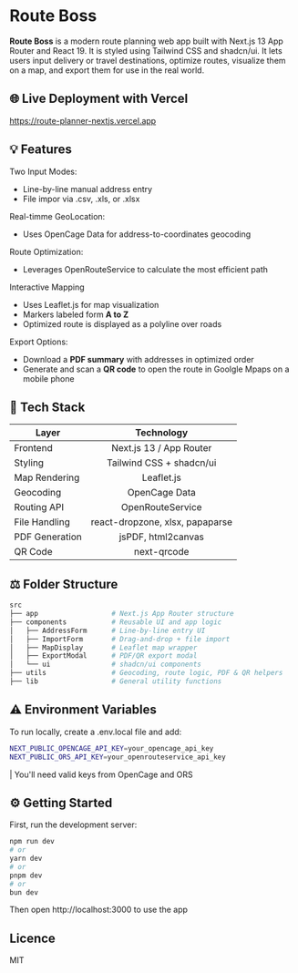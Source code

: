 # Route Boss

**Route Boss** is a modern route planning web app built with Next.js 13 App Router and React 19. It is styled using Tailwind CSS and shadcn/ui. It lets users input delivery or travel destinations, optimize routes, visualize them on a map, and export them for use in the real world. 

## 🌐 Live Deployment with Vercel
https://route-planner-nextjs.vercel.app

## 💡 Features

Two Input Modes:
* Line-by-line manual address entry
* File impor via .csv, .xls, or .xlsx

Real-timme GeoLocation:
* Uses OpenCage Data for address-to-coordinates geocoding

Route Optimization:
* Leverages OpenRouteService to calculate the most efficient path

Interactive Mapping
* Uses Leaflet.js for map visualization
* Markers labeled form **A to Z**
* Optimized route is displayed as a polyline over roads

Export Options:
* Download a **PDF summary** with addresses in optimized order
* Generate and scan a **QR code** to open the route in Goolgle Mpaps on a mobile phone

## 📝 Tech Stack

| Layer        | Technology     |
| ------------- |:-------------:|
| Frontend     | Next.js 13 / App Router |
| Styling    | Tailwind CSS + shadcn/ui      |
|  Map Rendering | Leaflet.js     |
|  Geocoding | OpenCage Data   |
|  Routing API | OpenRouteService    |
|  File Handling | react-dropzone, xlsx, papaparse   |
|  PDF Generation | jsPDF, html2canvas     |
|  QR Code | next-qrcode   |

## ⚖️ Folder Structure
```bash
src
├── app                  # Next.js App Router structure
├── components           # Reusable UI and app logic
│   ├── AddressForm      # Line-by-line entry UI
│   ├── ImportForm       # Drag-and-drop + file import
│   ├── MapDisplay       # Leaflet map wrapper
│   ├── ExportModal      # PDF/QR export modal
│   └── ui               # shadcn/ui components
├── utils                # Geocoding, route logic, PDF & QR helpers
├── lib                  # General utility functions
```
## ⚠️ Environment Variables

To run locally, create a .env.local file and add:
```bash
NEXT_PUBLIC_OPENCAGE_API_KEY=your_opencage_api_key
NEXT_PUBLIC_ORS_API_KEY=your_openrouteservice_api_key
```
| You'll need valid keys from OpenCage and ORS

## ⚙️ Getting Started

First, run the development server:

```bash
npm run dev
# or
yarn dev
# or
pnpm dev
# or
bun dev
```
Then open http://localhost:3000 to use the app

## Licence
MIT


